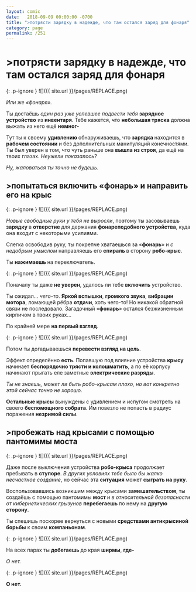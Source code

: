 ```yaml
---
layout: comic
date:   2018-09-09 00:00:00 -0700
title: ">потрясти зарядку в надежде, что там остался заряд для фонаря"
category: page
permalink: /251
---
```

# >потрясти зарядку в надежде, что там остался заряд для фонаря

{: .p-ignore }
![]({{ site.url }}/pages/REPLACE.png)

<em>Или же «фонаря».</em>

Ты достаёшь <em>один раз уже успевшее подвести тебя</em> <strong>зарядное устройство</strong> из <strong>инвентаря</strong>. Тебе кажется, что <strong>небольшая тряска</strong> должна выжать из него ещё <strong>немног-</strong>

Тут ты к своему <strong>удивлению </strong>обнаруживаешь, что <strong>зарядка </strong>находится в <strong>рабочем состоянии</strong> и без дополнительных манипуляций конечностями. Ты был уверен в том, что чуть раньше она <strong>вышла из строя</strong>, да ещё на твоих глазах. <em>Неужели показалось</em>?

<em>Ну, жаловаться ты точно не будешь.</em>

## >попытаться включить «фонарь» и направить его на крыс

{: .p-ignore }
![]({{ site.url }}/pages/REPLACE.png)

<em>Новые свободные руки у тебя не выросли</em>, поэтому ты засовываешь <strong>зарядку </strong>в <strong>отверстие </strong>для держания <strong>фонареподобного устройства</strong>, куда она входит с некоторыми усилиями.

Слегка освободив руку, ты покрепче хватаешься за «<strong>фонарь</strong>» и <em>с недобрым умыслом</em> направляешь его <strong>спираль </strong>в сторону <strong>робо-крыс</strong>.

Ты <strong>нажимаешь </strong>на переключатель.

{: .p-ignore }
![]({{ site.url }}/pages/REPLACE.png)

Поначалу ты даже <strong>не уверен</strong>, удалось ли тебе <strong>включить</strong> устройство.

Ты ожидал… <em>чего-то</em>. <strong>Яркой вспышки</strong>, <strong>громкого звука</strong>, <strong>вибрации мотора</strong>, ломающей рёбра <strong>отдачи</strong>, хоть чего-то! Но никакой обратной связи не последовало. Загадочный «<strong>фонарь</strong>» остался безжизненным кирпичом в твоих руках…

По крайней мере <strong>на первый взгляд</strong>.

{: .p-ignore }
![]({{ site.url }}/pages/REPLACE.png)

Потом ты догадываешься <strong>перевести взгляд на цель</strong>.

Эффект определённо <strong>есть</strong>. Попавшую под влияние устройства <strong>крысу</strong> начинает <strong>беспорядочно трясти и колошматить</strong>, а по её корпусу начинают прыгать еле заметные <strong>электрические разряды</strong>.

<em>Ты не знаешь, может ли быть робо-крысам плохо, но вот конкретно этой сейчас точно не хорошо.</em>

<strong>Остальные крысы</strong> вынуждены с удивлением и испугом смотреть на своего <strong>беспомощного собрата</strong>. Им повезло не попасть в радиус поражения <strong>незримой силы</strong>.

## >пробежать над крысами с помощью пантомимы моста

{: .p-ignore }
![]({{ site.url }}/pages/REPLACE.png)

Даже после выключения устройства <strong>робо-крыса</strong> продолжает пребывать в <strong>ступоре</strong>. <em>В других условиях тебе было бы жалко несчастное создание</em>, но сейчас эта <strong>ситуация </strong>может <strong>сыграть на руку</strong>.

Воспользовавшись возникшим между крысами <strong>замешательством</strong>, ты создаёшь с помощью пантомимы <strong>мост </strong>и <em>в относительной безопасности от кибернетических грызунов</em> <strong>перебегаешь </strong>по нему на <strong>другую сторону</strong>.

Ты спешишь поскорее вернуться с новыми <strong>средствами антикрысиной борьбы</strong> к своим <strong>компаньонам</strong>.

{: .p-ignore }
![]({{ site.url }}/pages/REPLACE.png)

На всех парах ты <strong>добегаешь </strong>до края <strong>ширмы</strong>, <strong>где-</strong>

<em>О нет.</em>

{: .p-ignore }
![]({{ site.url }}/pages/REPLACE.png)

<strong>О нет.</strong>
